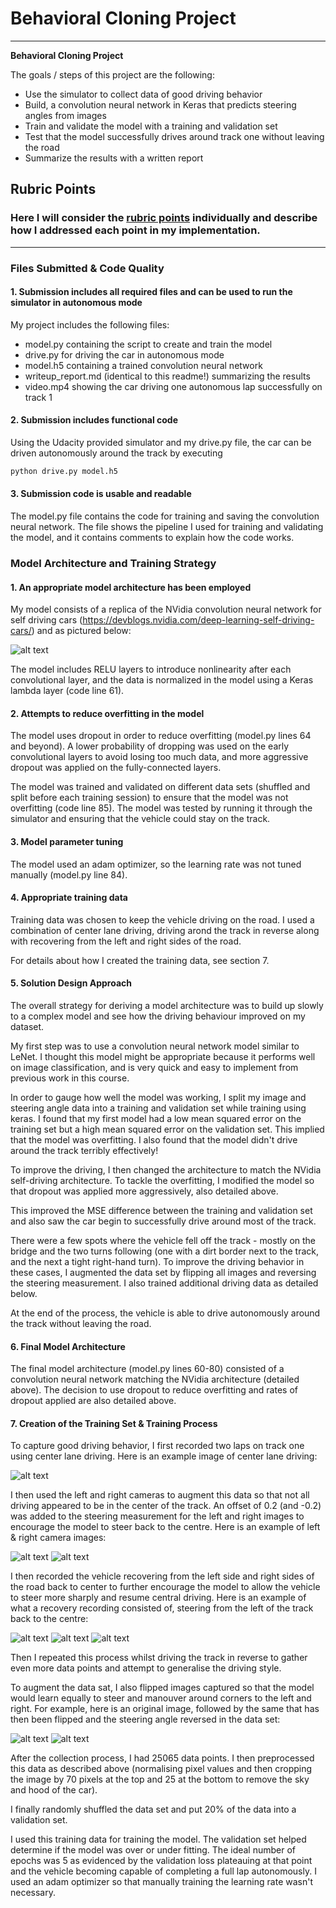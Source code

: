 # **Behavioral Cloning Project** 

---

**Behavioral Cloning Project**

The goals / steps of this project are the following:
* Use the simulator to collect data of good driving behavior
* Build, a convolution neural network in Keras that predicts steering angles from images
* Train and validate the model with a training and validation set
* Test that the model successfully drives around track one without leaving the road
* Summarize the results with a written report


[//]: # (Image References)

[image1]: ./examples/nvidia-cnn-architecture.png "Model Visualization"
[image2]: ./examples/center_example.jpg "Center Camera example"
[image3]: ./examples/left_example.jpg "Left Camera example"
[image4]: ./examples/right_example.jpg "Right Camera example"
[image5]: ./examples/recovery_1.jpg "Recovery Image 1"
[image6]: ./examples/recovery_2.jpg "Recovery Image 2"
[image7]: ./examples/recovery_3.jpg "Recovery Image 3"
[image8]: ./examples/recovery_3_normal.jpg "Flipped image"
[image9]: ./examples/recovery_3_flipped.jpg "Flipped image"


## Rubric Points
### Here I will consider the [rubric points](https://review.udacity.com/#!/rubrics/432/view) individually and describe how I addressed each point in my implementation.  

---
### Files Submitted & Code Quality

#### 1. Submission includes all required files and can be used to run the simulator in autonomous mode

My project includes the following files:
* model.py containing the script to create and train the model
* drive.py for driving the car in autonomous mode
* model.h5 containing a trained convolution neural network 
* writeup_report.md (identical to this readme!) summarizing the results
* video.mp4 showing the car driving one autonomous lap successfully on track 1

#### 2. Submission includes functional code
Using the Udacity provided simulator and my drive.py file, the car can be driven autonomously around the track by executing 
```sh
python drive.py model.h5
```

#### 3. Submission code is usable and readable

The model.py file contains the code for training and saving the convolution neural network. The file shows the pipeline I used for training and validating the model, and it contains comments to explain how the code works.

### Model Architecture and Training Strategy

#### 1. An appropriate model architecture has been employed

My model consists of a replica of the NVidia convolution neural network for self driving cars (https://devblogs.nvidia.com/deep-learning-self-driving-cars/) and as pictured below:

![alt text][image1]

The model includes RELU layers to introduce nonlinearity after each convolutional layer, and the data is normalized in the model using a Keras lambda layer (code line 61). 

#### 2. Attempts to reduce overfitting in the model

The model uses dropout  in order to reduce overfitting (model.py lines 64 and beyond). A lower probability of dropping was used on the early convolutional layers to avoid losing too much data, and more aggressive dropout was applied on the fully-connected layers.

The model was trained and validated on different data sets (shuffled and split before each training session) to ensure that the model was not overfitting (code line 85). The model was tested by running it through the simulator and ensuring that the vehicle could stay on the track.

#### 3. Model parameter tuning

The model used an adam optimizer, so the learning rate was not tuned manually (model.py line 84).

#### 4. Appropriate training data

Training data was chosen to keep the vehicle driving on the road. I used a combination of center lane driving, driving arond the track in reverse along with recovering from the left and right sides of the road.

For details about how I created the training data, see section 7. 

#### 5. Solution Design Approach

The overall strategy for deriving a model architecture was to build up slowly to a complex model and see how the driving behaviour improved on my dataset.

My first step was to use a convolution neural network model similar to LeNet.  I thought this model might be appropriate because it performs well on image classification, and is very quick and easy to implement from previous work in this course.

In order to gauge how well the model was working, I split my image and steering angle data into a training and validation set while training using keras. I found that my first model had a low mean squared error on the training set but a high mean squared error on the validation set. This implied that the model was overfitting.  I also found that the model didn't drive around the track terribly effectively!

To improve the driving, I then changed the architecture to match the NVidia self-driving architecture.  To tackle the overfitting, I modified the model so that dropout was applied more aggressively, also detailed above.

This improved the MSE difference between the training and validation set and also saw the car begin to successfully drive around most of the track.

There were a few spots where the vehicle fell off the track - mostly on the bridge and the two turns following (one with a dirt border next to the track, and the next a tight right-hand turn).  To improve the driving behavior in these cases, I augmented the data set by flipping all images and reversing the steering measurement.  I also trained additional driving data as detailed below.

At the end of the process, the vehicle is able to drive autonomously around the track without leaving the road.

#### 6. Final Model Architecture

The final model architecture (model.py lines 60-80) consisted of a convolution neural network matching the NVidia architecture (detailed above).  The decision to use dropout to reduce overfitting and rates of dropout applied are also detailed above.

#### 7. Creation of the Training Set & Training Process

To capture good driving behavior, I first recorded two laps on track one using center lane driving. Here is an example image of center lane driving:

![alt text][image2]

I then used the left and right cameras to augment this data so that not all driving appeared to be in the center of the track.  An offset of 0.2 (and -0.2) was added to the steering measurement for the left and right images to encourage the model to steer back to the centre.  Here is an example of left & right camera images:

![alt text][image3]
![alt text][image4]

I then recorded the vehicle recovering from the left side and right sides of the road back to center to further encourage the model to allow the vehicle to steer more sharply and resume central driving.  Here is an example of what a recovery recording consisted of, steering from the left of the track back to the centre:

![alt text][image5]
![alt text][image6]
![alt text][image7]

Then I repeated this process whilst driving the track in reverse to gather even more data points and attempt to generalise the driving style.

To augment the data sat, I also flipped images captured so that the model would learn equally to steer and manouver around corners to the left and right.  For example, here is an original image, followed by the same that has then been flipped and the steering angle reversed in the data set:

![alt text][image8]
![alt text][image9]

After the collection process, I had 25065 data points. I then preprocessed this data as described above (normalising pixel values and then cropping the image by 70 pixels at the top and 25 at the bottom to remove the sky and hood of the car).

I finally randomly shuffled the data set and put 20% of the data into a validation set. 

I used this training data for training the model. The validation set helped determine if the model was over or under fitting. The ideal number of epochs was 5 as evidenced by the validation loss plateauing at that point and the vehicle becoming capable of completing a full lap autonomously.  I used an adam optimizer so that manually training the learning rate wasn't necessary.
